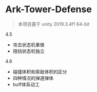 # Ark-Tower-Defense

> 本项目基于 unity 2019.3.4f1 64-bit

4.5
- 攻击状态机重做
- 阻挡状态机独立

4.6
- 碰撞体积和索敌体积的区分
- 四种情况的弹道弹体
- buff体系动工
